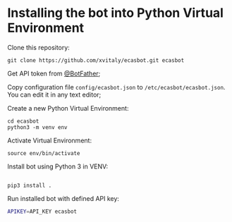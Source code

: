 # Installing the bot into Python Virtual Environment

Clone this repository:
```
git clone https://github.com/xvitaly/ecasbot.git ecasbot
```

Get API token from [@BotFather](https://t.me/BotFather);

Copy configuration file `config/ecasbot.json` to `/etc/ecasbot/ecasbot.json`. You can edit it in any text editor;

Create a new Python Virtual Environment:
```
cd ecasbot
python3 -m venv env
```

Activate Virtual Environment:
```
source env/bin/activate
```

Install bot using Python 3 in VENV:
```

pip3 install .
```

Run installed bot with defined API key:
```bash
APIKEY=API_KEY ecasbot
```
